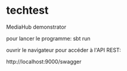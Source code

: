 # techtest

MediaHub demonstrator

pour lancer le programme:
sbt run

ouvrir le navigateur pour accéder à l'API REST:

http://localhost:9000/swagger



